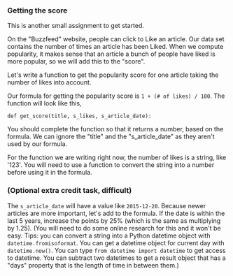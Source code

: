 
### Getting the score

This is another small assignment to get started.

On the "Buzzfeed" website, people can click to Like an article. Our data set contains the number of times an article has been Liked. When we compute popularity, it makes sense that an article a bunch of people have liked is more popular, so we will add this to the "score".

Let's write a function to get the popularity score for one article taking the number of likes into account.

Our formula for getting the popularity score is `1 + (# of likes) / 100`. The function will look like this,

```
def get_score(title, s_likes, s_article_date):
```

You should complete the function so that it returns a number, based on the formula. We can ignore the "title" and the "s_article_date" as they aren't used by our formula.

For the function we are writing right now, the number of likes is a string, like '123'. You will need to use a function to convert the string into a number before using it in the formula.

### (Optional extra credit task, difficult)

The `s_article_date` will have a value like `2015-12-20`. Because newer articles are more important, let's add to the formula. If the date is within the last 5 years, increase the points by 25% (which is the same as multiplying by 1.25). (You will need to do some online research for this and it won't be easy. Tips: you can convert a string into a Python datetime object with `datetime.fromisoformat`. You can get a datetime object for current day with `datetime.now()`. You can type `from datetime import datetime` to get access to datetime. You can subtract two datetimes to get a result object that has a "days" property that is the length of time in between them.)



